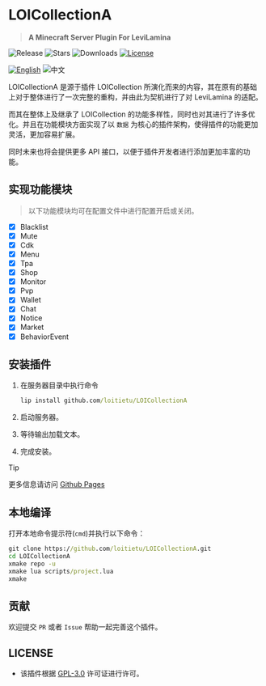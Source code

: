 # LOICollectionA

> **A Minecraft Server Plugin For LeviLamina**

![Release](https://img.shields.io/github/v/release/loitietu/LOICollectionA?style=flat-square)
![Stars](https://img.shields.io/github/stars/loitietu/LOICollectionA?style=social)
![Downloads](https://img.shields.io/github/downloads/loitietu/LOICollectionA/total?style=flat-square)
[![License](https://img.shields.io/github/license/loitietu/LOICollectionA)](LICENSE)

[![English](https://img.shields.io/badge/English-inactive?style=for-the-badge)](README.md)
![中文](https://img.shields.io/badge/简体中文-informational?style=for-the-badge)

LOICollectionA 是源于插件 LOICollection 所演化而来的内容，其在原有的基础上对于整体进行了一次完整的重构，并由此为契机进行了对 LeviLamina 的适配。

而其在整体上及继承了 LOICollection 的功能多样性，同时也对其进行了许多优化。并且在功能模块方面实现了以 `数据` 为核心的插件架构，使得插件的功能更加灵活，更加容易扩展。

同时未来也将会提供更多 API 接口，以便于插件开发者进行添加更加丰富的功能。

## 实现功能模块

> 以下功能模块均可在配置文件中进行配置开启或关闭。

- [x] Blacklist
- [x] Mute
- [x] Cdk
- [x] Menu
- [x] Tpa
- [x] Shop
- [x] Monitor
- [x] Pvp
- [x] Wallet
- [x] Chat
- [x] Notice
- [x] Market
- [x] BehaviorEvent

## 安装插件

1. 在服务器目录中执行命令

    ```cmd
    lip install github.com/loitietu/LOICollectionA
    ```

2. 启动服务器。
3. 等待输出加载文本。
4. 完成安装。

> [!TIP]
> 更多信息请访问 [Github Pages](https://loitietu.github.io/LOICollectionA/)

## 本地编译

打开本地命令提示符(`cmd`)并执行以下命令：

```cmd
git clone https://github.com/loitietu/LOICollectionA.git
cd LOICollectionA
xmake repo -u
xmake lua scripts/project.lua
xmake
```

## 贡献

欢迎提交 `PR` 或者 `Issue` 帮助一起完善这个插件。

## LICENSE

- 该插件根据 [GPL-3.0](LICENSE) 许可证进行许可。
